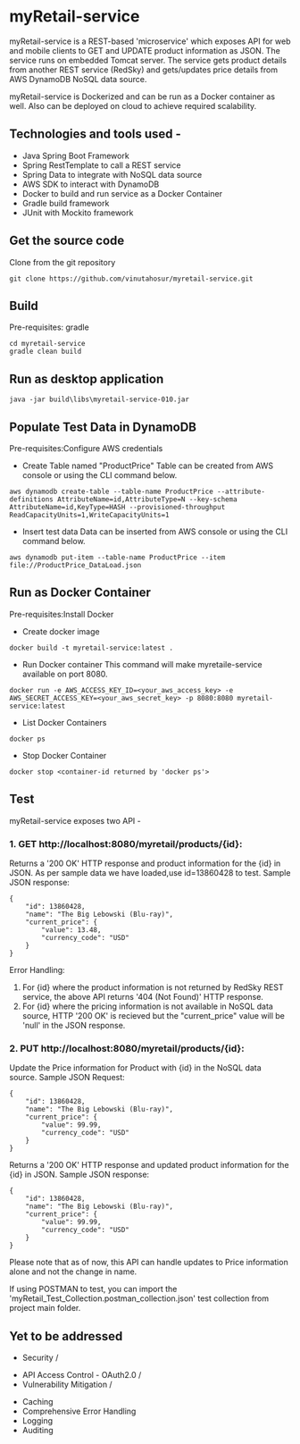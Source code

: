 # myRetail-service

myRetail-service is a REST-based 'microservice' which exposes API for web and mobile clients to GET and UPDATE product information as JSON. The service runs on embedded Tomcat server. The service gets product details from another REST service (RedSky) and gets/updates price details from AWS DynamoDB NoSQL data source.

myRetail-service is Dockerized and can be run as a Docker container as well. Also can be deployed on cloud to achieve required scalability.

## Technologies and tools used -
* Java Spring Boot Framework
* Spring RestTemplate to call a REST service
* Spring Data to integrate with NoSQL data source
* AWS SDK to interact with DynamoDB
* Docker to build and run service as a Docker Container
* Gradle build framework
* JUnit with Mockito framework

## Get the source code
Clone from the git repository
```
git clone https://github.com/vinutahosur/myretail-service.git
```

## Build
Pre-requisites: gradle
```
cd myretail-service
gradle clean build
```

## Run as desktop application
```
java -jar build\libs\myretail-service-010.jar
```

## Populate Test Data in DynamoDB
Pre-requisites:Configure AWS credentials

* Create Table named "ProductPrice"
Table can be created from AWS console or using the CLI command below.
```
aws dynamodb create-table --table-name ProductPrice --attribute-definitions AttributeName=id,AttributeType=N --key-schema AttributeName=id,KeyType=HASH --provisioned-throughput ReadCapacityUnits=1,WriteCapacityUnits=1
```

* Insert test data
Data can be inserted from AWS console or using the CLI command below.
```
aws dynamodb put-item --table-name ProductPrice --item file://ProductPrice_DataLoad.json
```

## Run as Docker Container
Pre-requisites:Install Docker

* Create docker image
```
docker build -t myretail-service:latest .
```

* Run Docker container
This command will make myretaile-service available on port 8080.
```
docker run -e AWS_ACCESS_KEY_ID=<your_aws_access_key> -e AWS_SECRET_ACCESS_KEY=<your_aws_secret_key> -p 8080:8080 myretail-service:latest
```

* List Docker Containers
```
docker ps
```

* Stop Docker Container
```
docker stop <container-id returned by 'docker ps'>
```

## Test
myRetail-service exposes two API - 
### 1. GET http://localhost:8080/myretail/products/{id}: 
Returns a '200 OK' HTTP response and product information for the {id} in JSON. 
As per sample data we have loaded,use id=13860428 to test.
Sample JSON response:
``` 
{
    "id": 13860428,
    "name": "The Big Lebowski (Blu-ray)",
    "current_price": {
        "value": 13.48,
        "currency_code": "USD"
    }
}
```
Error Handling:
1. For {id} where the product information is not returned by RedSky REST service, the above API returns '404 (Not Found)' HTTP response.
2. For {id} where the pricing information is not available in NoSQL data source, HTTP '200 OK' is recieved but the "current_price" value will be 'null' in the JSON response.

### 2. PUT http://localhost:8080/myretail/products/{id}: 
Update the Price information for Product with {id} in the NoSQL data source.
Sample JSON Request:
```
{
    "id": 13860428,
    "name": "The Big Lebowski (Blu-ray)",
    "current_price": {
        "value": 99.99,
        "currency_code": "USD"
    }
}
```
Returns a '200 OK' HTTP response and updated product information for the {id} in JSON. 
Sample JSON response:
```
{
    "id": 13860428,
    "name": "The Big Lebowski (Blu-ray)",
    "current_price": {
        "value": 99.99,
        "currency_code": "USD"
    }
}
```
Please note that as of now, this API can handle updates to Price information alone and not the change in name.

If using POSTMAN to test, you can import the 'myRetail_Test_Collection.postman_collection.json' test collection from project main folder.

## Yet to be addressed

* Security /
- API Access Control - OAuth2.0 /
- Vulnerability Mitigation /
* Caching 
* Comprehensive Error Handling
* Logging
* Auditing


